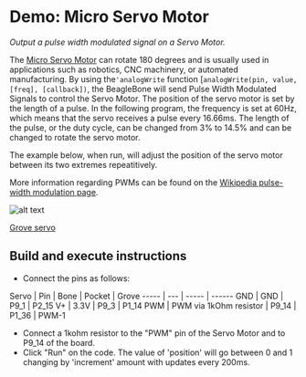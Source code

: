 # Demo: Micro Servo Motor
*Output a pulse width modulated signal on a Servo Motor.*

The [Micro Servo Motor](http://www.adafruit.com/products/169) 
can rotate 180 degrees and is usually used in applications 
such as robotics, CNC machinery, or automated manufacturing. 
By using the```'analogWrite``` function [```analogWrite(pin, value, [freq], [callback])```, 
the BeagleBone will send Pulse Width Modulated Signals to control the Servo Motor. 
The position of the servo motor is set by the length of a pulse. 
In the following program, the frequency is set at 60Hz, which means that the 
servo receives a pulse every 16.66ms. The length of the pulse, or the duty cycle, 
can be changed from 3% to 14.5% and can be changed to rotate the servo motor.

The example below, when run, will adjust the position of the servo motor between its two extremes repeatitively.

More information regarding PWMs can be found on the 
[Wikipedia pulse-width modulation page](https://en.wikipedia.org/wiki/Pulse-width_modulation).

![alt text](servo.png "Micro Servo Motor")

[Grove servo](http://wiki.seeedstudio.com/Grove-Servo/)

## Build and execute instructions
* Connect the pins as follows:

Servo | Pin  | Bone  | Pocket | Grove
----- | ---  | ----- | ------
GND   | GND  | P9_1  | P2_15
V+    | 3.3V | P9_3  | P1_14
PWM   | PWM via 1kOhm resistor | P9_14 | P1_36 | PWM-1

* Connect a 1kohm resistor to the "PWM" pin of the Servo Motor and to P9_14 of the board.
* Click "Run" on the code. The value of 'position' will go between 0 and 1 
changing by 'increment' amount with updates every 200ms.
